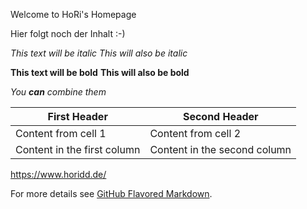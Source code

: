 Welcome to HoRi's Homepage

Hier folgt noch der Inhalt :-)

*This text will be italic*
_This will also be italic_

**This text will be bold**
__This will also be bold__

_You **can** combine them_

First Header | Second Header
------------ | -------------
Content from cell 1 | Content from cell 2
Content in the first column | Content in the second column

https://www.horidd.de/


For more details see [GitHub Flavored Markdown](https://guides.github.com/features/mastering-markdown/).

